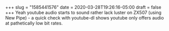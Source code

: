 +++
slug = "1585441576"
date = 2020-03-28T19:26:16-05:00
draft = false
+++
Yeah youtube audio starts to sound rather lack luster on ZX507 (using New Pipe) - a quick check with youtube-dl shows youtube only offers audio at pathetically low bit rates.